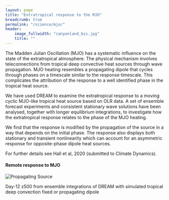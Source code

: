 ```yaml
---
layout: page
title: "Extratropical response to the MJO"
breadcrumb: true
permalink: "/science/mjo/"
header:
    image_fullwidth: "canyonland_bis.jpg"
    title: ""
---
```


The Madden Julian Oscillation (MJO) has a systematic influence on the state of the extratropical atmosphere. The physical mechanism involves teleconnections from tropical deep convective heat sources through wave propagation. MJO heating resembles a propagating dipole that cycles through phases on a timescale similar to the response timescale. This complicates the attribution of the response to a well identified phase in the tropical heat source. 

We have used DREAM to examine the extratropical response to a moving cyclic MJO-like tropical heat source based on OLR data. A set of ensemble forecast experiments and consistent stationary wave solutions have been analysed, together with longer equilibrium integrations, to investigate how the extratropical response relates to the phase of the MJO heating. 

We find that the response is modified by the propagation of the source in a way that depends on the initial phase. The response also displays both stationary and transient nonlinearity which can account for an asymmetric response for opposite-phase dipole heat sources.

For further details see Hall et al, 2020 (submitted to Climate Dynamics). 

#### Remote response to MJO

   ![Propagating Source](./images/Fixed_vs_Propagating_source.png.png)

Day-12 z500 from ensemble integrations of DREAM with simulated tropical deep convection fixed or propagating dipole
